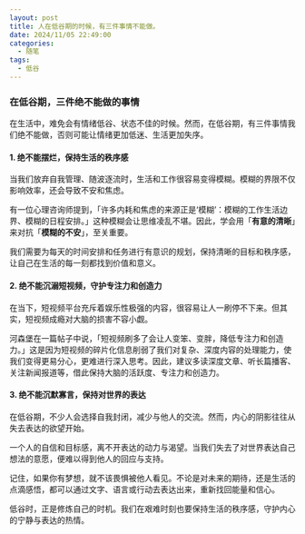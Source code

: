 ```yaml
---
layout: post
title: 人在低谷期的时候，有三件事情不能做。
date: 2024/11/05 22:49:00
categories:
  - 随笔
tags:
  - 低谷    
---
```


### 在低谷期，三件绝不能做的事情

在生活中，难免会有情绪低谷、状态不佳的时候。然而，在低谷期，有三件事情我们绝不能做，否则可能让情绪更加低迷、生活更加失序。

#### 1. 绝不能摆烂，保持生活的秩序感

当我们放弃自我管理、随波逐流时，生活和工作很容易变得模糊。模糊的界限不仅影响效率，还会导致不安和焦虑。

有一位心理咨询师提到，「许多内耗和焦虑的来源正是‘模糊’：模糊的工作生活边界、模糊的日程安排。」这种模糊会让思维凌乱不堪。因此，学会用「**有意的清晰**」来对抗「**模糊的不安**」，至关重要。

我们需要为每天的时间安排和任务进行有意识的规划，保持清晰的目标和秩序感，让自己在生活的每一刻都找到价值和意义。

#### 2. 绝不能沉溺短视频，守护专注力和创造力

在当下，短视频平台充斥着娱乐性极强的内容，很容易让人一刷停不下来。但其实，短视频成瘾对大脑的损害不容小觑。

河森堡在一篇帖子中说，「短视频刷多了会让人变笨、变胖，降低专注力和创造力。」这是因为短视频的碎片化信息削弱了我们对复杂、深度内容的处理能力，使我们变得更易分心，更难进行深入思考。因此，建议多读深度文章、听长篇播客、关注新闻报道等，借此保持大脑的活跃度、专注力和创造力。

#### 3. 绝不能沉默寡言，保持对世界的表达

在低谷期，不少人会选择自我封闭，减少与他人的交流。然而，内心的阴影往往从失去表达的欲望开始。

一个人的自信和目标感，离不开表达的动力与渴望。当我们失去了对世界表达自己想法的意愿，便难以得到他人的回应与支持。

记住，如果你有梦想，就不该畏惧被他人看见。不论是对未来的期待，还是生活的点滴感悟，都可以通过文字、语言或行动去表达出来，重新找回能量和信心。

低谷时，正是修炼自己的时机。我们在艰难时刻也要保持生活的秩序感，守护内心的宁静与表达的热情。
